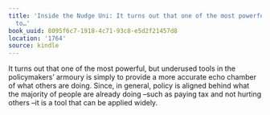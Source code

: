 ```yaml
---
title: 'Inside the Nudge Uni: It turns out that one of the most powerful, but underused
  to…'
book_uuid: 8095f6c7-1918-4c71-93c8-e5d2f21457d8
location: '1764'
source: kindle
---
```


It turns out that one of the most powerful, but underused tools in the policymakers’ armoury is simply to provide a more accurate echo chamber of what others are doing. Since, in general, policy is aligned behind what the majority of people are already doing –such as paying tax and not hurting others –it is a tool that can be applied widely.